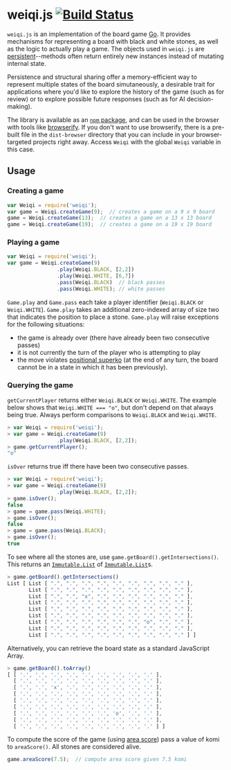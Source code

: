 # weiqi.js [![Build Status](https://travis-ci.org/cjlarose/weiqi.js.svg?branch=master)](https://travis-ci.org/cjlarose/weiqi.js)

`weiqi.js` is an implementation of the board game [Go][1]. It provides
mechanisms for representing a board with black and white stones, as well as the
logic to actually play a game. The objects used in `weiqi.js` are
[persistent][2]--methods often return entirely new instances instead of
mutating internal state.

Persistence and structural sharing offer a memory-efficient way to represent multiple
states of the board simutaneously, a desirable trait for applications where
you'd like to explore the history of the game (such as for review) or to
explore possible future responses (such as for AI decision-making).

[1]: http://en.wikipedia.org/wiki/Go_%28game%29
[2]: http://en.wikipedia.org/wiki/Persistent_data_structure

The library is available as an [`npm` package][3], and can be used in the
browser with tools like [browserify][4]. If you don't want to use browserify,
there is a pre-built file in the `dist-browser` directory that you can include
in your browser-targeted projects right away. Access `Weiqi` with the global
`Weiqi` variable in this case.

[3]: https://www.npmjs.com/package/weiqi
[4]: http://browserify.org/

## Usage

### Creating a game

```javascript
var Weiqi = require('weiqi');
var game = Weiqi.createGame(9);  // creates a game on a 9 x 9 board
game = Weiqi.createGame(13);  // creates a game on a 13 x 13 board
game = Weiqi.createGame(19);  // creates a game on a 19 x 19 board
```

### Playing a game

```javascript
var Weiqi = require('weiqi');
var game = Weiqi.createGame(9)
                .play(Weiqi.BLACK, [2,2])
                .play(Weiqi.WHITE, [6,7])
                .pass(Weiqi.BLACK)  // black passes
                .pass(Weiqi.WHITE); // white passes
```

`Game.play` and `Game.pass` each take a player identifier (`Weiqi.BLACK` or `Weiqi.WHITE`). `Game.play` takes an additional zero-indexed array of size two that indicates the position to place a stone. `Game.play` will raise exceptions for the following situations:
* the game is already over (there have already been two consecutive passes)
* it is not currently the turn of the player who is attempting to play
* the move violates [positional superko][5] (at the end of any turn, the board cannot
be in a state in which it has been previously).

[5]: http://senseis.xmp.net/?Superko

### Querying the game

`getCurrentPlayer` returns either `Weiqi.BLACK` or `Weiqi.WHITE`. The example below shows that `Weiqi.WHITE === "o"`, but don't depend on that always being true. Always perform comparisons to `Weiqi.BLACK` and `Weiqi.WHITE`.

```javascript
> var Weiqi = require('weiqi');
> var game = Weiqi.createGame(9)
                .play(Weiqi.BLACK, [2,2]);
> game.getCurrentPlayer();
"o"
```

`isOver` returns true iff there have been two consecutive passes.

```javascript
> var Weiqi = require('weiqi');
> var game = Weiqi.createGame(9)
                .play(Weiqi.BLACK, [2,2]);
> game.isOver();
false
> game = game.pass(Weiqi.WHITE);
> game.isOver();
false
> game = game.pass(Weiqi.BLACK);
> game.isOver();
true
```

To see where all the stones are, use `game.getBoard().getIntersections()`. This returns an [`Immutable.List`][6] of [`Immutable.List`][6]s.

[6]: http://facebook.github.io/immutable-js/docs/#/List

```javascript
> game.getBoard().getIntersections()
List [ List [ ".", ".", ".", ".", ".", ".", ".", ".", "." ],
       List [ ".", ".", ".", ".", ".", ".", ".", ".", "." ],
       List [ ".", ".", "x", ".", ".", ".", ".", ".", "." ],
       List [ ".", ".", ".", ".", ".", ".", ".", ".", "." ],
       List [ ".", ".", ".", ".", ".", ".", ".", ".", "." ],
       List [ ".", ".", ".", ".", ".", ".", ".", ".", "." ],
       List [ ".", ".", ".", ".", ".", ".", "o", ".", "." ],
       List [ ".", ".", ".", ".", ".", ".", ".", ".", "." ],
       List [ ".", ".", ".", ".", ".", ".", ".", ".", "." ] ]
```

Alternatively, you can retrieve the board state as a standard JavaScript Array.

```javascript
> game.getBoard().toArray()
[ [ '.', '.', '.', '.', '.', '.', '.', '.', '.' ],
  [ '.', '.', '.', '.', '.', '.', '.', '.', '.' ],
  [ '.', '.', 'x', '.', '.', '.', '.', '.', '.' ],
  [ '.', '.', '.', '.', '.', '.', '.', '.', '.' ],
  [ '.', '.', '.', '.', '.', '.', '.', '.', '.' ],
  [ '.', '.', '.', '.', '.', '.', '.', '.', '.' ],
  [ '.', '.', '.', '.', '.', '.', 'o', '.', '.' ],
  [ '.', '.', '.', '.', '.', '.', '.', '.', '.' ],
  [ '.', '.', '.', '.', '.', '.', '.', '.', '.' ] ]
```

To compute the score of the game (using [area score][6]) pass a value of komi to `areaScore()`. All stones are considered alive.

[6]: http://senseis.xmp.net/?Scoring

```javascript
game.areaScore(7.5);  // compute area score given 7.5 komi
```
